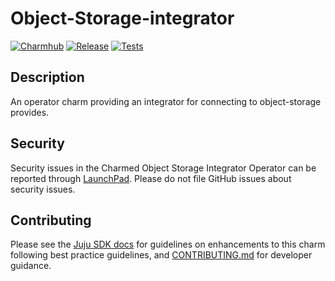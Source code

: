 # Object-Storage-integrator
[![Charmhub](https://charmhub.io/object-storage-integrator/badge.svg)](https://charmhub.io/object-storage-integrator)
[![Release](https://github.com/canonical/s3-integrator/actions/workflows/release.yaml/badge.svg)](https://github.com/canonical/object-storage-integrator/actions/workflows/release.yaml)
[![Tests](https://github.com/canonical/object-storage-integrator/actions/workflows/ci.yaml/badge.svg)](https://github.com/canonical/object-storage-integrator/actions/workflows/ci.yaml)

## Description

An operator charm providing an integrator for connecting to object-storage provides.

## Security
Security issues in the Charmed Object Storage Integrator Operator can be reported through [LaunchPad](https://wiki.ubuntu.com/DebuggingSecurity#How%20to%20File). Please do not file GitHub issues about security issues.


## Contributing

Please see the [Juju SDK docs](https://juju.is/docs/sdk) for guidelines on enhancements to this charm following best practice guidelines, and [CONTRIBUTING.md](https://github.com/canonical/s3-integrator/blob/main/CONTRIBUTING.md) for developer guidance.

